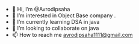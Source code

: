 - 👋 Hi, I’m @Avrodipsaha
- 👀 I’m interested in Object Base company .
- 🌱 I’m currently learning DSA in java
- 💞️ I’m looking to collaborate on java
- 📫 How to reach me avrodipsaha1111@gmail.com

<!---
Avrodipsaha/Avrodipsaha is a ✨ special ✨ repository because its `README.md` (this file) appears on your GitHub profile.
You can click the Preview link to take a look at your changes.
--->
